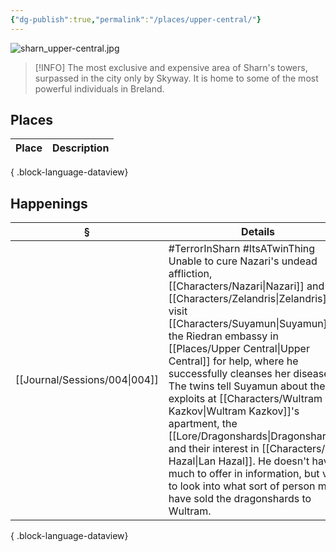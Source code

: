 ```yaml
---
{"dg-publish":true,"permalink":"/places/upper-central/"}
---
```


![sharn_upper-central.jpg](/img/user/z_attachments/sharn_upper-central.jpg)

> [!INFO] The most exclusive and expensive area of Sharn's towers, surpassed in the city only by Skyway. It is home to some of the most powerful individuals in Breland.

## Places
| Place | Description |
| ----- | ----------- |

{ .block-language-dataview}
## Happenings
| §                                | Details                                                                                                                                                                                                                                                                                                                                                                                                                                                                                                |
| -------------------------------- | ------------------------------------------------------------------------------------------------------------------------------------------------------------------------------------------------------------------------------------------------------------------------------------------------------------------------------------------------------------------------------------------------------------------------------------------------------------------------------------------------------ |
| [[Journal/Sessions/004\|004]] | #TerrorInSharn #ItsATwinThing Unable to cure Nazari's undead affliction, [[Characters/Nazari\|Nazari]] and [[Characters/Zelandris\|Zelandris]] visit [[Characters/Suyamun\|Suyamun]] at the Riedran embassy in [[Places/Upper Central\|Upper Central]] for help, where he successfully cleanses her disease. The twins tell Suyamun about their exploits at [[Characters/Wultram Kazkov\|Wultram Kazkov]]'s apartment, the [[Lore/Dragonshards\|Dragonshards]], and their interest in [[Characters/Lan Hazal\|Lan Hazal]]. He doesn't have much to offer in information, but vows to look into what sort of person may have sold the dragonshards to Wultram. |

{ .block-language-dataview}